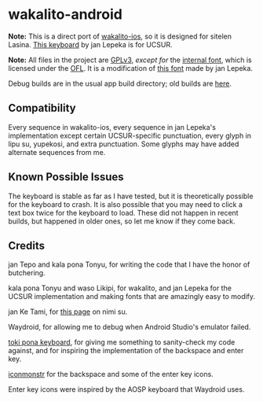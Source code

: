 # wakalito-android

**Note:** This is a direct port of [wakalito-ios](https://github.com/tbodt/wakalito-ios), so it is designed for
sitelen Lasina. [This keyboard](https://keyman.com/keyboards/sp_wakalito_ucsur) by jan Lepeka is for UCSUR.

**Note:** All files in the project are [GPLv3](./LICENSE), *except for* the [internal font](./app/src/main/res/font/compose_glyph_font.ttf), which is licensed under the [OFL](./OFL.txt).
It is a modification of [this font](https://www.kreativekorp.com/software/fonts/fairfaxponahd/) made by jan Lepeka. 

Debug builds are in the usual app build directory; old builds are [here](https://mathmaster13.github.io/wakalito-android).

## Compatibility
Every sequence in wakalito-ios, every sequence in jan Lepeka's implementation except certain UCSUR-specific punctuation, every glyph in lipu su, yupekosi, and extra punctuation. Some glyphs may have added alternate sequences from me.

## Known Possible Issues
The keyboard is stable as far as I have tested, but it is theoretically possible for the keyboard to crash.
It is also possible that you may need to click a text box twice for the keyboard to load.
These did not happen in recent builds, but happened in older ones, so let me know if they come back.

## Credits

jan Tepo and kala pona Tonyu, for writing the code that I have the honor of butchering.

kala pona Tonyu and waso Likipi, for wakalito, and jan Lepeka for the UCSUR implementation and making fonts that are amazingly easy to modify.

jan Ke Tami, for [this page](https://sona.pona.la/wiki/User:Jan_Ke_Tami/Oz_words) on nimi su.

Waydroid, for allowing me to debug when Android Studio's emulator failed.

[toki pona keyboard](https://github.com/timeopochin/tokiponakeyboard), for giving me something to
sanity-check my code against, and for inspiring the implementation of the backspace and enter key.

[iconmonstr](https://iconmonstr.com) for the backspace and some of the enter key icons.

Enter key icons were inspired by the AOSP keyboard that Waydroid uses.
